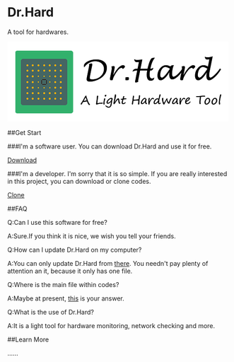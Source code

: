 # Dr.Hard
A tool for hardwares.

![LOGO](https://github.com/Z-Bokle/Dr.Hard/blob/master/Dr.Hard.png)



##Get Start



###I'm a software user. 
You can download Dr.Hard and use it for free.

[Download](https://github.com/Z-Bokle/Dr.Hard/releases)



###I'm a developer.
I'm sorry that it is so simple. If you are really interested in this project, you can download or clone codes.

[Clone](https://github.com/Z-Bokle/Dr.Hard.git)



##FAQ



Q:Can I use this software for free?

A:Sure.If you think it is nice, we wish you tell your friends.



Q:How can I update Dr.Hard on my computer?

A:You can only update Dr.Hard from [there](https://github.com/Z-Bokle/Dr.Hard/releases). You needn't pay plenty of attention an it, because it only has one file.



Q:Where is the main file within codes?

A:Maybe at present, [this](https://github.com/Z-Bokle/Dr.Hard/blob/master/Form1.vb) is your answer.



Q:What is the use of Dr.Hard?

A:It is a light tool for hardware monitoring, network checking and more.



##Learn More

......